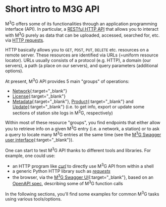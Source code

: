 # Short intro to M3G API

M<sup>3</sup>G offers some of its functionalities through an application programming interface (API). In particular, a [RESTful HTTP API](https://en.wikipedia.org/wiki/Representational_state_transfer) that allows you to interact with M<sup>3</sup>G purely as data that can be uploaded, accessed, searched for, etc. via [HTTP requests](https://en.wikipedia.org/wiki/Hypertext_Transfer_Protocol).

HTTP basically allows you to `GET`, `POST`, `PUT`, `DELETE` etc. resources on a remote server. These resources are identified via URLs (=uniform resource locator). URLs usually consists of a protocol (e.g. HTTP), a domain (our servers), a path (a place on our servers), and query parameters (additional options).

At present, M<sup>3</sup>G API provides 5 main "groups" of operations:

 - [Network](https://gnss-metadata.eu/__test/site/api-docs#/Network){:target="_blank"}
 - [License](https://gnss-metadata.eu/__test/site/api-docs#/License){:target="_blank"}
 - [Metadata](https://gnss-metadata.eu/__test/site/api-docs#/Metadata){:target="_blank"}, [Product](https://gnss-metadata.eu/__test/site/api-docs#/Product){:target="_blank"} and [Update](https://gnss-metadata.eu/__test/site/api-docs#/Update){:target="_blank"} (i.e. to get info, export or update some sections of station site logs in M<sup>3</sup>G, respectively)

Within most of these resource "groups", you find endpoints that either allow you to retrieve info on a given M<sup>3</sup>G entry (i.e. a network, a station) or to ask a query to locate many M<sup>3</sup>G entries at the same time (see the [M<sup>3</sup>G Swagger user interface](https://gnss-metadata.eu/__test/site/api-docs){:target="_blank"}).

One can start to test M<sup>3</sup>G API thanks to different tools and libraries. For example, one could use:

- an HTTP program like [*curl*](https://curl.haxx.se/) to directly use M<sup>3</sup>G API from within a shell
- a generic Python HTTP library such as [*requests*](https://requests.readthedocs.io/en/master/)
- the browser, via the [M<sup>3</sup>G Swagger UI](https://gnss-metadata.eu/__test/site/api-docs){:target="_blank"}, based on an [OpenAPI spec](https://swagger.io/specification/), describing some of M<sup>3</sup>G function calls

In the following sections, you'll find some examples for common M<sup>3</sup>G tasks using various tools/options.
